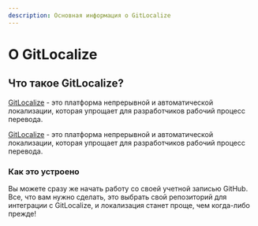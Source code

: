 ```yaml
---
description: Основная информация о GitLocalize
---
```


# О GitLocalize

## Что такое GitLocalize?<a id="what-is-gitlocalize"></a>

[GitLocalize](https://gitlocalize.com/) - это платформа непрерывной и автоматической локализации, которая упрощает для разработчиков рабочий процесс перевода.

[GitLocalize](https://gitlocalize.com/) - это платформа непрерывной и автоматической локализации, которая упрощает для разработчиков рабочий процесс перевода.

### Как это устроено<a id="how-it-works"></a>

Вы можете сразу же начать работу со своей учетной записью GitHub. Все, что вам нужно сделать, это выбрать свой репозиторий для интеграции с GitLocalize, и локализация станет проще, чем когда-либо прежде!
